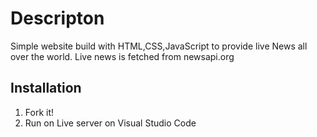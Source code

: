 # Descripton
Simple website build with HTML,CSS,JavaScript to provide live News all over the world.
Live news is fetched from newsapi.org

## Installation
1. Fork it!
2. Run on Live server on Visual Studio Code




